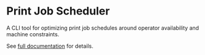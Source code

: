 # Print Job Scheduler

A CLI tool for optimizing print job schedules around operator availability and machine constraints.

See [full documentation](docs/README.md) for details.
